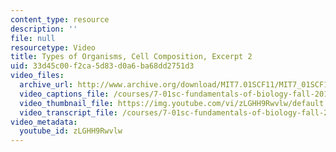 ```yaml
---
content_type: resource
description: ''
file: null
resourcetype: Video
title: Types of Organisms, Cell Composition, Excerpt 2
uid: 33d45c00-f2ca-5d83-d0a6-ba68dd2751d3
video_files:
  archive_url: http://www.archive.org/download/MIT7.01SCF11/MIT7_01SCF11_track14_300k.mp4
  video_captions_file: /courses/7-01sc-fundamentals-of-biology-fall-2011/3096f5c6889a5836a1cbee7e3bf79b5c_zLGHH9Rwvlw.vtt
  video_thumbnail_file: https://img.youtube.com/vi/zLGHH9Rwvlw/default.jpg
  video_transcript_file: /courses/7-01sc-fundamentals-of-biology-fall-2011/6554faeb85c3d30e3eb31f9636ed7112_zLGHH9Rwvlw.pdf
video_metadata:
  youtube_id: zLGHH9Rwvlw
---
```

